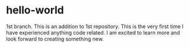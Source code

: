 # hello-world
1st branch.
This is an addition to 1st repository.
This is the very first time I have experienced anything code related.
I am excited to learn more and look forward to creating something new. 
